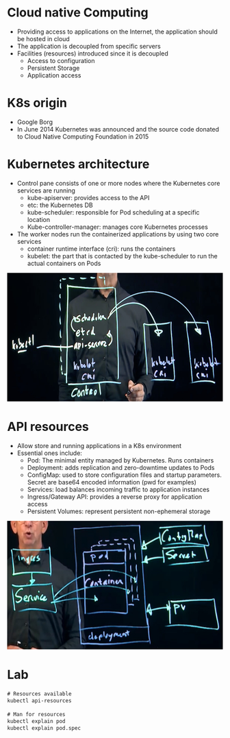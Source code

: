 # Cloud native Computing

* Providing access to applications on the Internet, the application should be hosted in cloud
* The application is decoupled from specific servers
* Facilities (resources) introduced since it is decoupled
  * Access to configuration
  * Persistent Storage
  * Application access

# K8s origin

* Google Borg
* In June 2014 Kubernetes was announced and the source code donated to Cloud Native Computing Foundation in 2015

# Kubernetes architecture

* Control pane consists of one or more nodes where the Kubernetes core services are running
  * kube-apiserver: provides access to the API
  * etc: the Kubernetes DB
  * kube-scheduler:  responsible for Pod scheduling at a specific location
  * Kube-controller-manager: manages core Kubernetes processes
* The worker nodes run the containerized applications by using two core services
  * container runtime interface (cri): runs the containers
  * kubelet: the part that is contacted by the kube-scheduler to run the actual containers on Pods

<img src="../resources/architecture.jpg" width="600" height="300">

# API resources

* Allow store and running applications in a K8s environment
* Essential ones include:
  * Pod: The minimal entity managed by Kubernetes. Runs containers
  * Deployment: adds replication and zero-downtime updates to Pods
  * ConfigMap: used to store configuration files and startup parameters. Secret are base64 encoded information (pwd for examples)
  * Services: load balances incoming traffic to application instances
  * Ingress/Gateway API: provides a reverse proxy for application access
  * Persistent Volumes: represent persistent non-ephemeral storage

<img src="../resources/api_resources.jpg" width="600" height="300">

# Lab

```
# Resources available
kubectl api-resources

# Man for resources
kubectl explain pod
kubectl explain pod.spec
```
